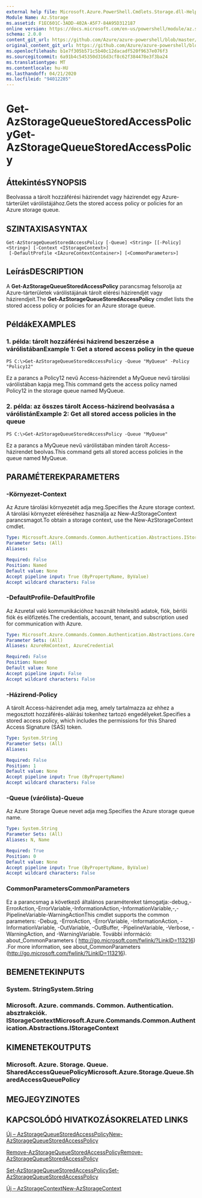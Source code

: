 ```yaml
---
external help file: Microsoft.Azure.PowerShell.Cmdlets.Storage.dll-Help.xml
Module Name: Az.Storage
ms.assetid: F1EC601C-3ADD-402A-A5F7-84A95D312187
online version: https://docs.microsoft.com/en-us/powershell/module/az.storage/get-azstoragequeuestoredaccesspolicy
schema: 2.0.0
content_git_url: https://github.com/Azure/azure-powershell/blob/master/src/Storage/Storage.Management/help/Get-AzStorageQueueStoredAccessPolicy.md
original_content_git_url: https://github.com/Azure/azure-powershell/blob/master/src/Storage/Storage.Management/help/Get-AzStorageQueueStoredAccessPolicy.md
ms.openlocfilehash: b1e7f305b571c5b40c12dacadf520f9637e076f3
ms.sourcegitcommit: 6a91b4c545350d316d3cf8c62f384478e3f3ba24
ms.translationtype: MT
ms.contentlocale: hu-HU
ms.lasthandoff: 04/21/2020
ms.locfileid: "94012285"
---
```

# <span data-ttu-id="821cb-101">Get-AzStorageQueueStoredAccessPolicy</span><span class="sxs-lookup"><span data-stu-id="821cb-101">Get-AzStorageQueueStoredAccessPolicy</span></span>

## <span data-ttu-id="821cb-102">Áttekintés</span><span class="sxs-lookup"><span data-stu-id="821cb-102">SYNOPSIS</span></span>
<span data-ttu-id="821cb-103">Beolvassa a tárolt hozzáférési házirendet vagy házirendet egy Azure-tárterület várólistájához.</span><span class="sxs-lookup"><span data-stu-id="821cb-103">Gets the stored access policy or policies for an Azure storage queue.</span></span>

## <span data-ttu-id="821cb-104">SZINTAXISA</span><span class="sxs-lookup"><span data-stu-id="821cb-104">SYNTAX</span></span>

```
Get-AzStorageQueueStoredAccessPolicy [-Queue] <String> [[-Policy] <String>] [-Context <IStorageContext>]
 [-DefaultProfile <IAzureContextContainer>] [<CommonParameters>]
```

## <span data-ttu-id="821cb-105">Leírás</span><span class="sxs-lookup"><span data-stu-id="821cb-105">DESCRIPTION</span></span>
<span data-ttu-id="821cb-106">A **Get-AzStorageQueueStoredAccessPolicy** parancsmag felsorolja az Azure-tárterületek várólistájának tárolt elérési házirendjét vagy házirendjeit.</span><span class="sxs-lookup"><span data-stu-id="821cb-106">The **Get-AzStorageQueueStoredAccessPolicy** cmdlet lists the stored access policy or policies for an Azure storage queue.</span></span>

## <span data-ttu-id="821cb-107">Példák</span><span class="sxs-lookup"><span data-stu-id="821cb-107">EXAMPLES</span></span>

### <span data-ttu-id="821cb-108">1. példa: tárolt hozzáférési házirend beszerzése a várólistában</span><span class="sxs-lookup"><span data-stu-id="821cb-108">Example 1: Get a stored access policy in the queue</span></span>
```
PS C:\>Get-AzStorageQueueStoredAccessPolicy -Queue "MyQueue" -Policy "Policy12"
```

<span data-ttu-id="821cb-109">Ez a parancs a Policy12 nevű Access-házirendet a MyQueue nevű tárolási várólistában kapja meg.</span><span class="sxs-lookup"><span data-stu-id="821cb-109">This command gets the access policy named Policy12 in the storage queue named MyQueue.</span></span>

### <span data-ttu-id="821cb-110">2. példa: az összes tárolt Access-házirend beolvasása a várólistán</span><span class="sxs-lookup"><span data-stu-id="821cb-110">Example 2: Get all stored access policies in the queue</span></span>
```
PS C:\>Get-AzStorageQueueStoredAccessPolicy -Queue "MyQueue"
```

<span data-ttu-id="821cb-111">Ez a parancs a MyQueue nevű várólistában minden tárolt Access-házirendet beolvas.</span><span class="sxs-lookup"><span data-stu-id="821cb-111">This command gets all stored access policies in the queue named MyQueue.</span></span>

## <span data-ttu-id="821cb-112">PARAMÉTEREK</span><span class="sxs-lookup"><span data-stu-id="821cb-112">PARAMETERS</span></span>

### <span data-ttu-id="821cb-113">-Környezet</span><span class="sxs-lookup"><span data-stu-id="821cb-113">-Context</span></span>
<span data-ttu-id="821cb-114">Az Azure tárolási környezetét adja meg.</span><span class="sxs-lookup"><span data-stu-id="821cb-114">Specifies the Azure storage context.</span></span>
<span data-ttu-id="821cb-115">A tárolási környezet eléréséhez használja az New-AzStorageContext parancsmagot.</span><span class="sxs-lookup"><span data-stu-id="821cb-115">To obtain a storage context, use the New-AzStorageContext cmdlet.</span></span>

```yaml
Type: Microsoft.Azure.Commands.Common.Authentication.Abstractions.IStorageContext
Parameter Sets: (All)
Aliases:

Required: False
Position: Named
Default value: None
Accept pipeline input: True (ByPropertyName, ByValue)
Accept wildcard characters: False
```

### <span data-ttu-id="821cb-116">-DefaultProfile</span><span class="sxs-lookup"><span data-stu-id="821cb-116">-DefaultProfile</span></span>
<span data-ttu-id="821cb-117">Az Azuretal való kommunikációhoz használt hitelesítő adatok, fiók, bérlői fiók és előfizetés.</span><span class="sxs-lookup"><span data-stu-id="821cb-117">The credentials, account, tenant, and subscription used for communication with Azure.</span></span>

```yaml
Type: Microsoft.Azure.Commands.Common.Authentication.Abstractions.Core.IAzureContextContainer
Parameter Sets: (All)
Aliases: AzureRmContext, AzureCredential

Required: False
Position: Named
Default value: None
Accept pipeline input: False
Accept wildcard characters: False
```

### <span data-ttu-id="821cb-118">-Házirend</span><span class="sxs-lookup"><span data-stu-id="821cb-118">-Policy</span></span>
<span data-ttu-id="821cb-119">A tárolt Access-házirendet adja meg, amely tartalmazza az ehhez a megosztott hozzáférés-aláírási tokenhez tartozó engedélyeket.</span><span class="sxs-lookup"><span data-stu-id="821cb-119">Specifies a stored access policy, which includes the permissions for this Shared Access Signature (SAS) token.</span></span>

```yaml
Type: System.String
Parameter Sets: (All)
Aliases:

Required: False
Position: 1
Default value: None
Accept pipeline input: True (ByPropertyName)
Accept wildcard characters: False
```

### <span data-ttu-id="821cb-120">-Queue (várólista)</span><span class="sxs-lookup"><span data-stu-id="821cb-120">-Queue</span></span>
<span data-ttu-id="821cb-121">Az Azure Storage Queue nevet adja meg.</span><span class="sxs-lookup"><span data-stu-id="821cb-121">Specifies the Azure storage queue name.</span></span>

```yaml
Type: System.String
Parameter Sets: (All)
Aliases: N, Name

Required: True
Position: 0
Default value: None
Accept pipeline input: True (ByPropertyName, ByValue)
Accept wildcard characters: False
```

### <span data-ttu-id="821cb-122">CommonParameters</span><span class="sxs-lookup"><span data-stu-id="821cb-122">CommonParameters</span></span>
<span data-ttu-id="821cb-123">Ez a parancsmag a következő általános paramétereket támogatja:-debug,-ErrorAction,-ErrorVariable,-InformationAction,-InformationVariable,-,-PipelineVariable-WarningAction</span><span class="sxs-lookup"><span data-stu-id="821cb-123">This cmdlet supports the common parameters: -Debug, -ErrorAction, -ErrorVariable, -InformationAction, -InformationVariable, -OutVariable, -OutBuffer, -PipelineVariable, -Verbose, -WarningAction, and -WarningVariable.</span></span> <span data-ttu-id="821cb-124">További információ: about_CommonParameters ( http://go.microsoft.com/fwlink/?LinkID=113216) .</span><span class="sxs-lookup"><span data-stu-id="821cb-124">For more information, see about_CommonParameters (http://go.microsoft.com/fwlink/?LinkID=113216).</span></span>

## <span data-ttu-id="821cb-125">BEMENETEK</span><span class="sxs-lookup"><span data-stu-id="821cb-125">INPUTS</span></span>

### <span data-ttu-id="821cb-126">System. String</span><span class="sxs-lookup"><span data-stu-id="821cb-126">System.String</span></span>

### <span data-ttu-id="821cb-127">Microsoft. Azure. commands. Common. Authentication. absztrakciók. IStorageContext</span><span class="sxs-lookup"><span data-stu-id="821cb-127">Microsoft.Azure.Commands.Common.Authentication.Abstractions.IStorageContext</span></span>

## <span data-ttu-id="821cb-128">KIMENETEK</span><span class="sxs-lookup"><span data-stu-id="821cb-128">OUTPUTS</span></span>

### <span data-ttu-id="821cb-129">Microsoft. Azure. Storage. Queue. SharedAccessQueuePolicy</span><span class="sxs-lookup"><span data-stu-id="821cb-129">Microsoft.Azure.Storage.Queue.SharedAccessQueuePolicy</span></span>

## <span data-ttu-id="821cb-130">MEGJEGYZI</span><span class="sxs-lookup"><span data-stu-id="821cb-130">NOTES</span></span>

## <span data-ttu-id="821cb-131">KAPCSOLÓDÓ HIVATKOZÁSOK</span><span class="sxs-lookup"><span data-stu-id="821cb-131">RELATED LINKS</span></span>

[<span data-ttu-id="821cb-132">Új – AzStorageQueueStoredAccessPolicy</span><span class="sxs-lookup"><span data-stu-id="821cb-132">New-AzStorageQueueStoredAccessPolicy</span></span>](./New-AzStorageQueueStoredAccessPolicy.md)

[<span data-ttu-id="821cb-133">Remove-AzStorageQueueStoredAccessPolicy</span><span class="sxs-lookup"><span data-stu-id="821cb-133">Remove-AzStorageQueueStoredAccessPolicy</span></span>](./Remove-AzStorageQueueStoredAccessPolicy.md)

[<span data-ttu-id="821cb-134">Set-AzStorageQueueStoredAccessPolicy</span><span class="sxs-lookup"><span data-stu-id="821cb-134">Set-AzStorageQueueStoredAccessPolicy</span></span>](./Set-AzStorageQueueStoredAccessPolicy.md)

[<span data-ttu-id="821cb-135">Új – AzStorageContext</span><span class="sxs-lookup"><span data-stu-id="821cb-135">New-AzStorageContext</span></span>](./New-AzStorageContext.md)


